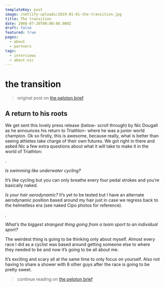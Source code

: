 ```yaml
---
templateKey: post
image: /netlify-uploads/2019-01-01-the-transition.jpg
title: The transition
date: 2008-07-20T00:00:00.000Z
draft: false
featured: true
pages:
  - about
  - partners
tags:
  - interviews
  - about-nic
---
```


# the transition

> original post on [the peloton brief](http://www.thepelotonbrief.com/nic-dougall-triathlon/)

## A return to his roots

We get sent this lovely press release (below- scroll through) by Nic Dougall as he announces his return to Triathlon- where he was a junior world champion. Ok so firstly, this is awesome, because really, what is better than seeing athletes take charge of their own futures. We got right in there and asked Nic a few extra questions about what it will take to make it in the world of Triathlon:

.

_Is swimming like underwater cycling?_

It’s like cycling but you can only breathe every four pedal strokes and you’re basically naked.

_Is your hair aerodynamic?_
It’s yet to be tested but I have an alternate aerodynamic position based around my hair just in case we regress back to the helmetless era (see naked Cipo photos for reference).

.

_What’s the biggest strangest thing going from a team sport to an individual sport?_

The weirdest thing is going to be thinking only about myself. Almost every race I did as a cyclist was based around getting someone else to where they needed to be and now it’s going to be all about me.

It’s exciting and scary all at the same time to only focus on yourself. Also not having to share a shower with 8 other guys after the race is going to be pretty sweet.

> continue reading on [the peloton brief](http://www.thepelotonbrief.com/nic-dougall-triathlon/)
